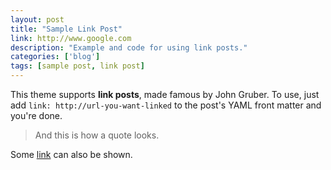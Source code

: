 ```yaml
---
layout: post
title: "Sample Link Post"
link: http://www.google.com
description: "Example and code for using link posts."
categories: ['blog']
tags: [sample post, link post]
---
```


This theme supports **link posts**, made famous by John Gruber. To use, just add `link: http://url-you-want-linked` to the post's YAML front matter and you're done.

> And this is how a quote looks.

Some [link](http://www.mademistakes.com) can also be shown.